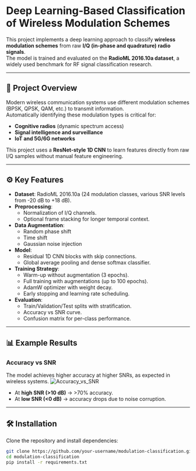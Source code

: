 # Deep Learning-Based Classification of Wireless Modulation Schemes

This project implements a deep learning approach to classify **wireless modulation schemes** from raw **I/Q (in-phase and quadrature) radio signals**.  
The model is trained and evaluated on the **RadioML 2016.10a dataset**, a widely used benchmark for RF signal classification research.

---

## 📌 Project Overview
Modern wireless communication systems use different modulation schemes (BPSK, QPSK, QAM, etc.) to transmit information.  
Automatically identifying these modulation types is critical for:
- **Cognitive radios** (dynamic spectrum access)  
- **Signal intelligence and surveillance**  
- **IoT and 5G/6G networks**  

This project uses a **ResNet-style 1D CNN** to learn features directly from raw I/Q samples without manual feature engineering.

---

## ⚙️ Key Features
- **Dataset**: RadioML 2016.10a (24 modulation classes, various SNR levels from -20 dB to +18 dB).  
- **Preprocessing**:
  - Normalization of I/Q channels.  
  - Optional frame stacking for longer temporal context.  
- **Data Augmentation**:
  - Random phase shift  
  - Time shift  
  - Gaussian noise injection  
- **Model**:
  - Residual 1D CNN blocks with skip connections.  
  - Global average pooling and dense softmax classifier.  
- **Training Strategy**:
  - Warm-up without augmentation (3 epochs).  
  - Full training with augmentations (up to 100 epochs).  
  - AdamW optimizer with weight decay.  
  - Early stopping and learning rate scheduling.  
- **Evaluation**:
  - Train/Validation/Test splits with stratification.  
  - Accuracy vs SNR curve.  
  - Confusion matrix for per-class performance.  

---

## 📊 Example Results
### Accuracy vs SNR
The model achieves higher accuracy at higher SNRs, as expected in wireless systems.
![Accuracy_vs_SNR](https://github.com/user-attachments/assets/b27ee1a7-d74c-45af-9747-ea20291cc4f8)



- At **high SNR (>10 dB)** → >70% accuracy.  
- At **low SNR (<0 dB)** → accuracy drops due to noise corruption.  

---

## 🛠️ Installation
Clone the repository and install dependencies:
```bash
git clone https://github.com/your-username/modulation-classification.git
cd modulation-classification
pip install -r requirements.txt
